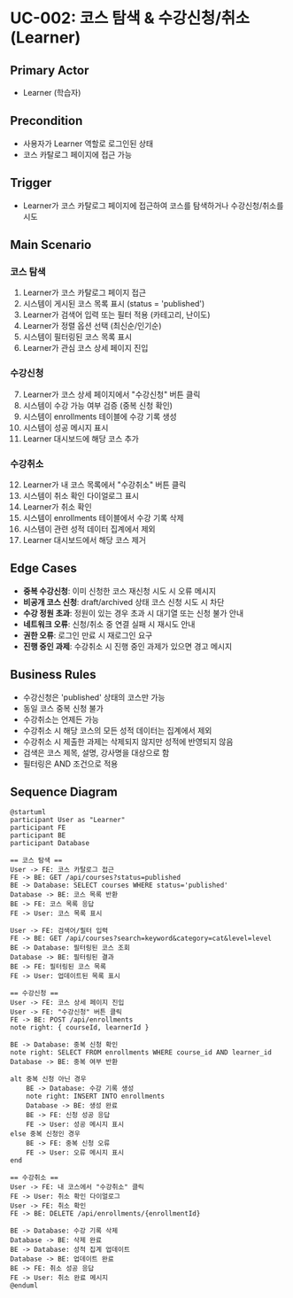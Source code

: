 # UC-002: 코스 탐색 & 수강신청/취소 (Learner)

## Primary Actor
- Learner (학습자)

## Precondition
- 사용자가 Learner 역할로 로그인된 상태
- 코스 카탈로그 페이지에 접근 가능

## Trigger
- Learner가 코스 카탈로그 페이지에 접근하여 코스를 탐색하거나 수강신청/취소를 시도

## Main Scenario

### 코스 탐색
1. Learner가 코스 카탈로그 페이지 접근
2. 시스템이 게시된 코스 목록 표시 (status = 'published')
3. Learner가 검색어 입력 또는 필터 적용 (카테고리, 난이도)
4. Learner가 정렬 옵션 선택 (최신순/인기순)
5. 시스템이 필터링된 코스 목록 표시
6. Learner가 관심 코스 상세 페이지 진입

### 수강신청
7. Learner가 코스 상세 페이지에서 "수강신청" 버튼 클릭
8. 시스템이 수강 가능 여부 검증 (중복 신청 확인)
9. 시스템이 enrollments 테이블에 수강 기록 생성
10. 시스템이 성공 메시지 표시
11. Learner 대시보드에 해당 코스 추가

### 수강취소
12. Learner가 내 코스 목록에서 "수강취소" 버튼 클릭
13. 시스템이 취소 확인 다이얼로그 표시
14. Learner가 취소 확인
15. 시스템이 enrollments 테이블에서 수강 기록 삭제
16. 시스템이 관련 성적 데이터 집계에서 제외
17. Learner 대시보드에서 해당 코스 제거

## Edge Cases

- **중복 수강신청**: 이미 신청한 코스 재신청 시도 시 오류 메시지
- **비공개 코스 신청**: draft/archived 상태 코스 신청 시도 시 차단
- **수강 정원 초과**: 정원이 있는 경우 초과 시 대기열 또는 신청 불가 안내
- **네트워크 오류**: 신청/취소 중 연결 실패 시 재시도 안내
- **권한 오류**: 로그인 만료 시 재로그인 요구
- **진행 중인 과제**: 수강취소 시 진행 중인 과제가 있으면 경고 메시지

## Business Rules

- 수강신청은 'published' 상태의 코스만 가능
- 동일 코스 중복 신청 불가
- 수강취소는 언제든 가능
- 수강취소 시 해당 코스의 모든 성적 데이터는 집계에서 제외
- 수강취소 시 제출한 과제는 삭제되지 않지만 성적에 반영되지 않음
- 검색은 코스 제목, 설명, 강사명을 대상으로 함
- 필터링은 AND 조건으로 적용

## Sequence Diagram

```plantuml
@startuml
participant User as "Learner"
participant FE
participant BE
participant Database

== 코스 탐색 ==
User -> FE: 코스 카탈로그 접근
FE -> BE: GET /api/courses?status=published
BE -> Database: SELECT courses WHERE status='published'
Database -> BE: 코스 목록 반환
BE -> FE: 코스 목록 응답
FE -> User: 코스 목록 표시

User -> FE: 검색어/필터 입력
FE -> BE: GET /api/courses?search=keyword&category=cat&level=level
BE -> Database: 필터링된 코스 조회
Database -> BE: 필터링된 결과
BE -> FE: 필터링된 코스 목록
FE -> User: 업데이트된 목록 표시

== 수강신청 ==
User -> FE: 코스 상세 페이지 진입
User -> FE: "수강신청" 버튼 클릭
FE -> BE: POST /api/enrollments
note right: { courseId, learnerId }

BE -> Database: 중복 신청 확인
note right: SELECT FROM enrollments WHERE course_id AND learner_id
Database -> BE: 중복 여부 반환

alt 중복 신청 아닌 경우
    BE -> Database: 수강 기록 생성
    note right: INSERT INTO enrollments
    Database -> BE: 생성 완료
    BE -> FE: 신청 성공 응답
    FE -> User: 성공 메시지 표시
else 중복 신청인 경우
    BE -> FE: 중복 신청 오류
    FE -> User: 오류 메시지 표시
end

== 수강취소 ==
User -> FE: 내 코스에서 "수강취소" 클릭
FE -> User: 취소 확인 다이얼로그
User -> FE: 취소 확인
FE -> BE: DELETE /api/enrollments/{enrollmentId}

BE -> Database: 수강 기록 삭제
Database -> BE: 삭제 완료
BE -> Database: 성적 집계 업데이트
Database -> BE: 업데이트 완료
BE -> FE: 취소 성공 응답
FE -> User: 취소 완료 메시지
@enduml
```
